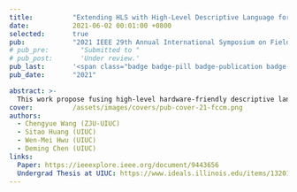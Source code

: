 ```yaml
---
title:          "Extending HLS with High-Level Descriptive Language for Configurable Algorithm-Level Spatial Structure Design"
date:           2021-06-02 00:01:00 +0800
selected:       true
pub:            "2021 IEEE 29th Annual International Symposium on Field-Programmable Custom Computing Machines"
# pub_pre:        "Submitted to "
# pub_post:       'Under review.'
pub_last:       '<span class="badge badge-pill badge-publication badge-danger">FCCM 21 Poster</span>' 
pub_date:       "2021"

abstract: >-
  This work propose fusing high-level hardware-friendly descriptive languages into Python-based HLS. 
cover:          /assets/images/covers/pub-cover-21-fccm.png
authors:
  - Chengyue Wang (ZJU-UIUC)
  - Sitao Huang (UIUC)
  - Wen-Mei Hwu (UIUC)
  - Deming Chen (UIUC)
links:
  Paper: https://ieeexplore.ieee.org/document/9443656
  Undergrad Thesis at UIUC: https://www.ideals.illinois.edu/items/132010
---
```

